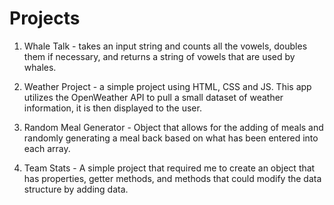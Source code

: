 # Projects

1. Whale Talk - takes an input string and counts all the vowels, doubles them if necessary, and returns a string of vowels that are used by whales.

2. Weather Project - a simple project using HTML, CSS and JS. This app utilizes the OpenWeather API to pull a small dataset of weather information, it is then displayed to the user. 

3. Random Meal Generator - Object that allows for the adding of meals and randomly generating a meal back based on what has been entered into each array.

4. Team Stats - A simple project that required me to create an object that has properties, getter methods, and methods that could modify the data structure by adding data.
